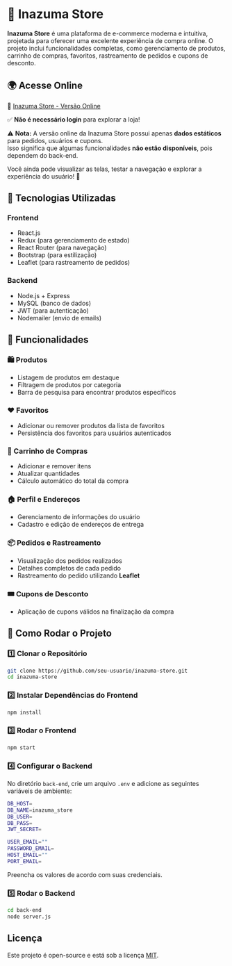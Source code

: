 # 🛒 Inazuma Store

**Inazuma Store** é uma plataforma de e-commerce moderna e intuitiva, projetada para oferecer uma excelente experiência de compra online. O projeto inclui funcionalidades completas, como gerenciamento de produtos, carrinho de compras, favoritos, rastreamento de pedidos e cupons de desconto.

## 🌍 Acesse Online
🔗 [Inazuma Store - Versão Online](https://inazuma-store.netlify.app/)  

✅ **Não é necessário login** para explorar a loja!  

⚠️ **Nota:** A versão online da Inazuma Store possui apenas **dados estáticos** para pedidos, usuários e cupons.  
Isso significa que algumas funcionalidades **não estão disponíveis**, pois dependem do back-end.  

Você ainda pode visualizar as telas, testar a navegação e explorar a experiência do usuário! 🚀  

## 🚀 Tecnologias Utilizadas

### **Frontend**
- React.js
- Redux (para gerenciamento de estado)
- React Router (para navegação)
- Bootstrap (para estilização)
- Leaflet (para rastreamento de pedidos)

### **Backend**
- Node.js + Express
- MySQL (banco de dados)
- JWT (para autenticação)
- Nodemailer (envio de emails)
## 🎯 Funcionalidades

### **🛍️  Produtos**
- Listagem de produtos em destaque
- Filtragem de produtos por categoria
- Barra de pesquisa para encontrar produtos específicos

### **❤️ Favoritos**
- Adicionar ou remover produtos da lista de favoritos
- Persistência dos favoritos para usuários autenticados

### **🛒 Carrinho de Compras**
- Adicionar e remover itens
- Atualizar quantidades
- Cálculo automático do total da compra

### **🏠 Perfil e Endereços**
- Gerenciamento de informações do usuário
- Cadastro e edição de endereços de entrega

### **📦 Pedidos e Rastreamento**
- Visualização dos pedidos realizados
- Detalhes completos de cada pedido
- Rastreamento do pedido utilizando **Leaflet**

### **🎟️ Cupons de Desconto**
- Aplicação de cupons válidos na finalização da compra

## 🚀 Como Rodar o Projeto

### **1️⃣ Clonar o Repositório**
```sh
git clone https://github.com/seu-usuario/inazuma-store.git
cd inazuma-store
```

### **2️⃣ Instalar Dependências do Frontend**
```sh
npm install
```

### **3️⃣ Rodar o Frontend**
```sh
npm start
```

### **4️⃣ Configurar o Backend**
No diretório `back-end`, crie um arquivo `.env` e adicione as seguintes variáveis de ambiente:

```sh
DB_HOST=
DB_NAME=inazuma_store
DB_USER=
DB_PASS=
JWT_SECRET=

USER_EMAIL=""
PASSWORD_EMAIL=
HOST_EMAIL=""
PORT_EMAIL=

```
Preencha os valores de acordo com suas credenciais.

### **5️⃣ Rodar o Backend**
```sh
cd back-end
node server.js
```

## Licença
Este projeto é open-source e está sob a licença [MIT](LICENSE).

